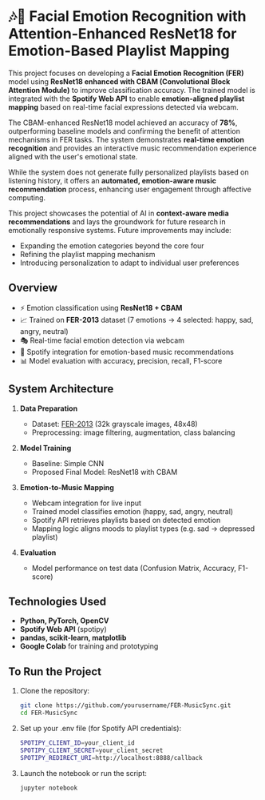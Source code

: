 # 🎶🤖 Facial Emotion Recognition with Attention-Enhanced ResNet18 for Emotion-Based Playlist Mapping 

This project focuses on developing a **Facial Emotion Recognition (FER)** model using **ResNet18 enhanced with CBAM (Convolutional Block Attention Module)** to improve classification accuracy. The trained model is integrated with the **Spotify Web API** to enable **emotion-aligned playlist mapping** based on real-time facial expressions detected via webcam.

The CBAM-enhanced ResNet18 model achieved an accuracy of **78%**, outperforming baseline models and confirming the benefit of attention mechanisms in FER tasks. The system demonstrates **real-time emotion recognition** and provides an interactive music recommendation experience aligned with the user's emotional state.

While the system does not generate fully personalized playlists based on listening history, it offers an **automated, emotion-aware music recommendation** process, enhancing user engagement through affective computing.

This project showcases the potential of AI in **context-aware media recommendations** and lays the groundwork for future research in emotionally responsive systems. Future improvements may include:
- Expanding the emotion categories beyond the core four
- Refining the playlist mapping mechanism
- Introducing personalization to adapt to individual user preferences

## Overview
- ⚡ Emotion classification using **ResNet18 + CBAM**
- 📈 Trained on **FER-2013** dataset (7 emotions → 4 selected: happy, sad, angry, neutral)
- 🎭 Real-time facial emotion detection via webcam
- 🎼 Spotify integration for emotion-based music recommendations
- 📊 Model evaluation with accuracy, precision, recall, F1-score

## System Architecture
1. **Data Preparation**
   - Dataset: [FER-2013](https://www.kaggle.com/datasets/msambare/fer2013)  (32k grayscale images, 48x48)
   - Preprocessing: image filtering, augmentation, class balancing
     
2. **Model Training**
   - Baseline: Simple CNN
   - Proposed Final Model: ResNet18 with CBAM
     
3. **Emotion-to-Music Mapping**
   - Webcam integration for live input
   - Trained model classifies emotion (happy, sad, angry, neutral)
   - Spotify API retrieves playlists based on detected emotion
   - Mapping logic aligns moods to playlist types (e.g. sad → depressed playlist)
     
4. **Evaluation**
   - Model performance on test data (Confusion Matrix, Accuracy, F1-score)


## Technologies Used
- **Python, PyTorch, OpenCV**
- **Spotify Web API** (spotipy)
- **pandas, scikit-learn, matplotlib**
- **Google Colab** for training and prototyping


## To Run the Project
1. Clone the repository:
   ```sh
   git clone https://github.com/yourusername/FER-MusicSync.git
   cd FER-MusicSync

2. Set up your .env file (for Spotify API credentials):
   ```sh
   SPOTIPY_CLIENT_ID=your_client_id
   SPOTIPY_CLIENT_SECRET=your_client_secret
   SPOTIPY_REDIRECT_URI=http://localhost:8888/callback

3. Launch the notebook or run the script:
   ```sh
   jupyter notebook
